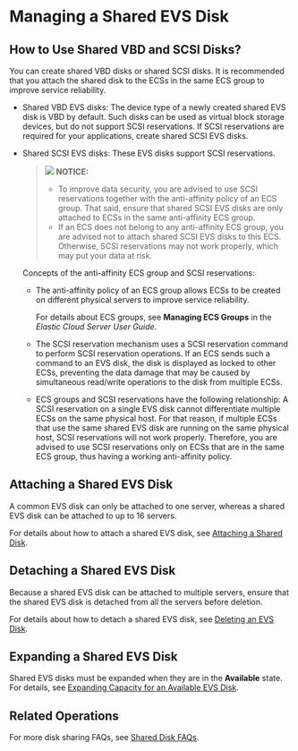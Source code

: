 # Managing a Shared EVS Disk<a name="evs_01_0010"></a>

## How to Use Shared VBD and SCSI Disks?<a name="section22769430202827"></a>

You can create shared VBD disks or shared SCSI disks. It is recommended that you attach the shared disk to the ECSs in the same ECS group to improve service reliability.

-   Shared VBD EVS disks: The device type of a newly created shared EVS disk is VBD by default. Such disks can be used as virtual block storage devices, but do not support SCSI reservations. If SCSI reservations are required for your applications, create shared SCSI EVS disks.
-   Shared SCSI EVS disks: These EVS disks support SCSI reservations.

    >![](/images/icon-notice.gif) **NOTICE:**   
    >-   To improve data security, you are advised to use SCSI reservations together with the anti-affinity policy of an ECS group. That said, ensure that shared SCSI EVS disks are only attached to ECSs in the same anti-affinity ECS group.  
    >-   If an ECS does not belong to any anti-affinity ECS group, you are advised not to attach shared SCSI EVS disks to this ECS. Otherwise, SCSI reservations may not work properly, which may put your data at risk.  

    Concepts of the anti-affinity ECS group and SCSI reservations:

    -   The anti-affinity policy of an ECS group allows ECSs to be created on different physical servers to improve service reliability.

        For details about ECS groups, see  **Managing ECS Groups**  in the  _Elastic Cloud Server User Guide_.

    -   The SCSI reservation mechanism uses a SCSI reservation command to perform SCSI reservation operations. If an ECS sends such a command to an EVS disk, the disk is displayed as locked to other ECSs, preventing the data damage that may be caused by simultaneous read/write operations to the disk from multiple ECSs.
    -   ECS groups and SCSI reservations have the following relationship: A SCSI reservation on a single EVS disk cannot differentiate multiple ECSs on the same physical host. For that reason, if multiple ECSs that use the same shared EVS disk are running on the same physical host, SCSI reservations will not work properly. Therefore, you are advised to use SCSI reservations only on ECSs that are in the same ECS group, thus having a working anti-affinity policy. 


## Attaching a Shared EVS Disk<a name="section1613814920286"></a>

A common EVS disk can only be attached to one server, whereas a shared EVS disk can be attached to up to 16 servers.

For details about how to attach a shared EVS disk, see  [Attaching a Shared Disk](attaching-a-shared-disk.md).

## Detaching a Shared EVS Disk<a name="section30398521204021"></a>

Because a shared EVS disk can be attached to multiple servers, ensure that the shared EVS disk is detached from all the servers before deletion.

For details about how to detach a shared EVS disk, see  [Deleting an EVS Disk](deleting-an-evs-disk.md).

## Expanding a Shared EVS Disk<a name="section34685374205131"></a>

Shared EVS disks must be expanded when they are in the  **Available**  state. For details, see  [Expanding Capacity for an Available EVS Disk](expanding-capacity-for-an-available-evs-disk.md).

## Related Operations<a name="section1613519219248"></a>

For more disk sharing FAQs, see  [Shared Disk FAQs](shared_disk_faqs).

